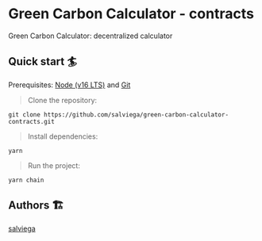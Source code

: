 # Green Carbon Calculator - contracts

Green Carbon Calculator: decentralized calculator

## Quick start 🏄

Prerequisites: [Node (v16 LTS)](https://nodejs.org/en/download/) and [Git](https://git-scm.com/downloads)

> Clone the repository:

```
git clone https://github.com/salviega/green-carbon-calculator-contracts.git
```

> Install dependencies:

```
yarn
```

> Run the project:

```
yarn chain
```

## Authors 🏗

[salviega](https://github.com/salviega)

